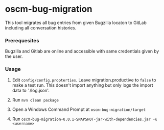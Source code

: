 <p align="center"><h1>oscm-bug-migration</h1></p> 
<p>This tool migrates all bug entries from given Bugzilla locaton to GitLab including all conversation histories. 
</p>
<h3>Prerequesites</h3>

Bugzilla and Gitlab are online and accessible with same credentials given by the user.  

<h3>Usage</h3>

1. Edit `config/config.propterties`. Leave migration.productive to `false` to make a test run. This doesn't import anything but only logs the import data to './log.json'.

2. Run ```mvn clean package```

3. Open a Windows Command Prompt at `oscm-bug-migration/target`

4. Run `oscm-bug-migration-0.0.1-SNAPSHOT-jar-with-dependencies.jar -u <username>`



